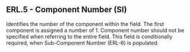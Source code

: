 ## ERL.5 - Component Number (SI)

Identifies the number of the component within the field. The first component is assigned a number of 1. Component number should not be specified when referring to the entire field. This field is conditionally required, when Sub-Component Number (ERL-6) is populated.
